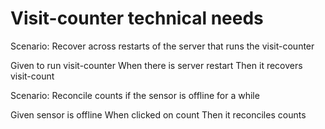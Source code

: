 # Visit-counter technical needs

Scenario: Recover across restarts of the server that runs the visit-counter

  Given to run visit-counter
  When there is server restart
  Then it recovers visit-count 

Scenario: Reconcile counts if the sensor is offline for a while

  Given sensor is offline
  When clicked on count
  Then it reconciles counts
